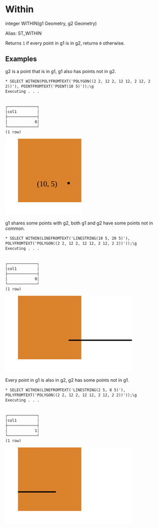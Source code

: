 # Within #

integer WITHIN(g1 Geometry, g2 Geometry)

Alias: ST_WITHIN

Returns `1` if every point in g1 is in g2, returns `0` otherwise.

## Examples ##

g2 is a point that is in g1, g1 also has points not in g2.

    * SELECT WITHIN(POLYFROMTEXT('POLYGON((2 2, 12 2, 12 12, 2 12, 2 2))'), POINTFROMTEXT('POINT(10 5)'));\g
    Executing . . .


    ┌─────────────┐
    │col1         │
    ├─────────────┤
    │            0│
    └─────────────┘
    (1 row)

![WithinFalsePoint](within.svg)

g1 shares some points with g2, both g1 and g2 have some points not in common.

    * SELECT WITHIN(LINEFROMTEXT('LINESTRING(10 5, 20 5)'), POLYFROMTEXT('POLYGON((2 2, 12 2, 12 12, 2 12, 2 2))'));\g
    Executing . . .


    ┌─────────────┐
    │col1         │
    ├─────────────┤
    │            0│
    └─────────────┘
    (1 row)

![WithinFalseLine](within2.svg)

Every point in g1 is also in g2, g2 has some points not in g1.

    * SELECT WITHIN(LINEFROMTEXT('LINESTRING(2 5, 8 5)'), POLYFROMTEXT('POLYGON((2 2, 12 2, 12 12, 2 12, 2 2))'));\g
    Executing . . .


    ┌─────────────┐
    │col1         │
    ├─────────────┤
    │            1│
    └─────────────┘
    (1 row)

![WithinTrueLine](within3.svg)
